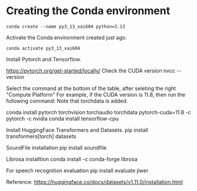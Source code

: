 # Creating the Conda environment

```
conda create --name py3_13_xai604 python=3.13
```

Activate the Conda environment created just ago.

```
conda activate py3_13_xai604
```

Install Pytorch and Tensorflow.

https://pytorch.org/get-started/locally/ Check the CUDA version
nvcc --version

Select the command at the bottom of the table, after seleting the right "Compute Platform" For example, if the CUDA version is 11.8, then run the following command: Note that torchdata is added.

conda install pytorch torchvision torchaudio torchdata pytorch-cuda=11.8 -c pytorch -c nvidia
conda install tensorflow-cpu

Install HuggingFace Transformers and Datasets.
pip install transformers[torch] datasets

SoundFile installation
pip install soundfile

Librosa installtion
conda install -c conda-forge librosa

For speech recognition evaluation
pip install evaluate jiwer

Reference: https://huggingface.co/docs/datasets/v1.11.0/installation.html
